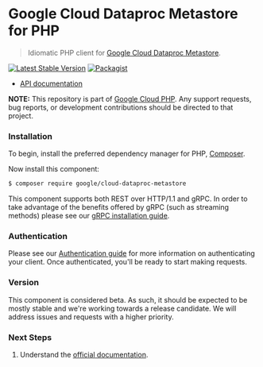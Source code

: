 # Google Cloud Dataproc Metastore for PHP

> Idiomatic PHP client for [Google Cloud Dataproc Metastore](https://cloud.google.com/dataproc-metastore).

[![Latest Stable Version](https://poser.pugx.org/google/cloud-dataproc-metastore/v/stable)](https://packagist.org/packages/google/cloud-dataproc-metastore) [![Packagist](https://img.shields.io/packagist/dm/google/cloud-dataproc-metastore.svg)](https://packagist.org/packages/google/cloud-dataproc-metastore)

* [API documentation](https://cloud.google.com/php/docs/reference/cloud-dataproc-metastore/latest)

**NOTE:** This repository is part of [Google Cloud PHP](https://github.com/googleapis/google-cloud-php). Any
support requests, bug reports, or development contributions should be directed to
that project.

### Installation

To begin, install the preferred dependency manager for PHP, [Composer](https://getcomposer.org/).

Now install this component:

```sh
$ composer require google/cloud-dataproc-metastore
```

This component supports both REST over HTTP/1.1 and gRPC. In order to take advantage of the benefits offered by gRPC (such as streaming methods)
please see our [gRPC installation guide](https://cloud.google.com/php/grpc).

### Authentication

Please see our [Authentication guide](https://github.com/googleapis/google-cloud-php/blob/main/AUTHENTICATION.md) for more information
on authenticating your client. Once authenticated, you'll be ready to start making requests.


### Version

This component is considered beta. As such, it should be expected to be mostly
stable and we're working towards a release candidate. We will address issues
and requests with a higher priority.

### Next Steps

1. Understand the [official documentation](https://cloud.google.com/dataproc-metastore/docs).
